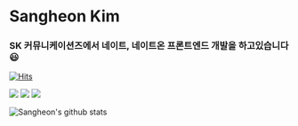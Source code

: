 # Sangheon Kim

### SK 커뮤니케이션즈에서 네이트, 네이트온 프론트엔드 개발을 하고있습니다😃



[![Hits](https://hits.seeyoufarm.com/api/count/incr/badge.svg?url=https%3A%2F%2Fgithub.com%2Fsangheon-kim%2F&count_bg=%2379C83D&title_bg=%23555555&icon=&icon_color=%23E7E7E7&title=hits&edge_flat=false)](https://hits.seeyoufarm.com)

<img src="https://img.shields.io/badge/Thank-%20you%20%F0%9F%98%8D-yellow">
<img src="https://img.shields.io/badge/I%20Love-You%20%F0%9F%98%98-green">
<img src="https://img.shields.io/badge/I%20Like-You%20%F0%9F%98%86-orange">

![Sangheon's github stats](https://github-readme-stats.vercel.app/api?username=sangheon-kim&show_icons=true&theme=radical)
